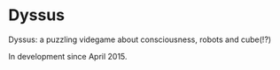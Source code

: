 # Dyssus
Dyssus: a puzzling videgame about consciousness, robots and cube(!?)

In development since April 2015.
